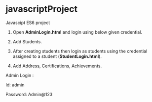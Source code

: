 # javascriptProject
Javascipt ES6 project

1) Open **AdminLogin.html** and login using below given credential.

2) Add Students.

3) After creating students then login as students using the credential assigned to a student (**StudentLogin.html**).

4) Add Address, Certifications, Achievements.


Admin Login :

Id: admin

Password: Admin@123
